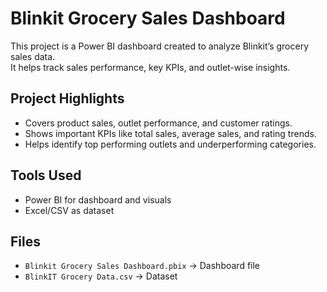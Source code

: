 # Blinkit Grocery Sales Dashboard  

This project is a Power BI dashboard created to analyze Blinkit’s grocery sales data.  
It helps track sales performance, key KPIs, and outlet-wise insights.  

## Project Highlights  
- Covers product sales, outlet performance, and customer ratings.  
- Shows important KPIs like total sales, average sales, and rating trends.  
- Helps identify top performing outlets and underperforming categories.  

## Tools Used  
- Power BI for dashboard and visuals  
- Excel/CSV as dataset  

## Files  
- `Blinkit Grocery Sales Dashboard.pbix` → Dashboard file  
- `BlinkIT Grocery Data.csv` → Dataset  
